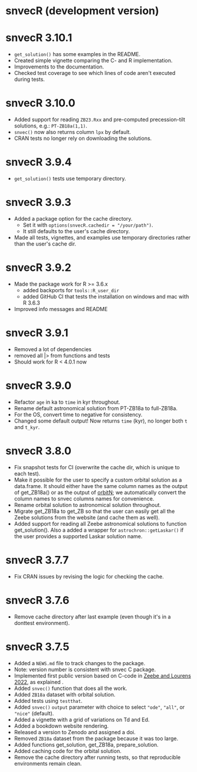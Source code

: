 # snvecR (development version)

# snvecR 3.10.1
* `get_solution()` has some examples in the README.
* Created simple vignette comparing the C- and R implementation.
* Improvements to the documentation.
* Checked test coverage to see which lines of code aren't executed during
  tests.

# snvecR 3.10.0
* Added support for reading `ZB23.Rxx` and pre-computed precession-tilt
  solutions, e.g.: `PT-ZB18a(1,1)`.
* `snvec()` now also returns column `lpx` by default.
* CRAN tests no longer rely on downloading the solutions.

# snvecR 3.9.4
* `get_solution()` tests use temporary directory.

# snvecR 3.9.3
* Added a package option for the cache directory.
  * Set it with `options(snvecR.cachedir = "/your/path")`.
  * It still defaults to the user's cache directory.
* Made all tests, vignettes, and examples use temporary directories rather than
  the user's cache dir.

# snvecR 3.9.2
* Made the package work for R >= 3.6.x
  * added backports for `tools::R_user_dir`
  * added GitHub CI that tests the installation on windows and mac with R 3.6.3
* Improved info messages and README

# snvecR 3.9.1
* Removed a lot of dependencies
* removed all |> from functions and tests
* Should work for R < 4.0.1 now

# snvecR 3.9.0
* Refactor `age` in ka to `time` in kyr throughout.
* Rename default astronomical solution from PT-ZB18a to full-ZB18a.
* For the OS, convert time to negative for consistency.
* Changed some default output! Now returns `time` (kyr), no longer both `t` and
  `t_kyr`.

# snvecR 3.8.0
* Fix snapshot tests for CI (overwrite the cache dir, which is unique to each
  test).
* Make it possible for the user to specify a custom orbital solution as a
  data.frame. It should either have the same column names as the output of
  get_ZB18a() or as the output of [orbitN](https://github.com/rezeebe/orbitN);
  we automatically convert the column names to snvec columns names for
  convenience.
* Rename orbital solution to astronomical solution throughout.
* Migrate get_ZB18a to get_ZB so that the user can easily get all the Zeebe
  solutions from the website (and cache them as well).
* Added support for reading all Zeebe astronomical solutions to function
  get_solution(). Also a added a wrapper for `astrochron::getLaskar()` if the
  user provides a supported Laskar solution name.

# snvecR 3.7.7
* Fix CRAN issues by revising the logic for checking the cache.

# snvecR 3.7.6
* Remove cache directory after last example (even though it's in a donttest
  environment).

# snvecR 3.7.5
* Added a `NEWS.md` file to track changes to the package.
* Note: version number is consistent with snvec C package.
* Implemented first public version based on C-code in [Zeebe and Lourens
  2022](https://doi.org/10.1029/2021PA004349), as explained .
* Added `snvec()` function that does all the work.
* Added `ZB18a` dataset with orbital solution.
* Added tests using `testthat`.
* Added `snvec()` `output` parameter with choice to select `"ode"`, `"all"`, or
  `"nice"` (default).
* Added a vignette with a grid of variations on Td and Ed.
* Added a bookdown website rendering.
* Released a version to Zenodo and assigned a doi.
* Removed `ZB18a` dataset from the package because it was too large.
* Added functions get_solution, get_ZB18a, prepare_solution.
* Added caching code for the orbital solution.
* Remove the cache directory after running tests, so that reproducible
  environments remain clean.

